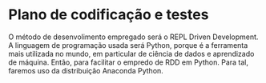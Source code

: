 # Plano de codificação e testes

O método de desenvolimento empregado será o REPL Driven Development. A linguagem de programação usada será Python, porque é a ferramenta mais utilizada no mundo, em particular de ciência de dados e aprendizado de máquina. Então, para facilitar o empredo de RDD em Python. Para tal, faremos uso da distribuição Anaconda Python.
